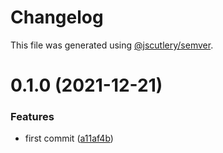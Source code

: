 # Changelog

This file was generated using [@jscutlery/semver](https://github.com/jscutlery/semver).

# 0.1.0 (2021-12-21)


### Features

* first commit ([a11af4b](https://github.com/andresmgsl/versioning-testing/commit/a11af4be06306dec6c0ffce118b2eb48335a0f00))

